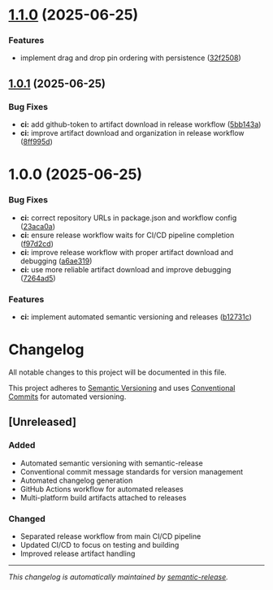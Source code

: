 # [1.1.0](https://github.com/fullofcaffeine/EspressoBar/compare/v1.0.1...v1.1.0) (2025-06-25)


### Features

* implement drag and drop pin ordering with persistence ([32f2508](https://github.com/fullofcaffeine/EspressoBar/commit/32f2508daeec4b6aac7b113e80b8c31455a1717f))

## [1.0.1](https://github.com/fullofcaffeine/EspressoBar/compare/v1.0.0...v1.0.1) (2025-06-25)


### Bug Fixes

* **ci:** add github-token to artifact download in release workflow ([5bb143a](https://github.com/fullofcaffeine/EspressoBar/commit/5bb143a30a2976872bbe04336ff19102c280c880))
* **ci:** improve artifact download and organization in release workflow ([8ff995d](https://github.com/fullofcaffeine/EspressoBar/commit/8ff995ddb9489b60e63707e854636b0e3ee6a59d))

# 1.0.0 (2025-06-25)


### Bug Fixes

* **ci:** correct repository URLs in package.json and workflow config ([23aca0a](https://github.com/fullofcaffeine/EspressoBar/commit/23aca0ac91f4de96282e452e4d814836d45b3c1f))
* **ci:** ensure release workflow waits for CI/CD pipeline completion ([f97d2cd](https://github.com/fullofcaffeine/EspressoBar/commit/f97d2cd4eb20ab76140f5952750c9614000b464e))
* **ci:** improve release workflow with proper artifact download and debugging ([a6ae319](https://github.com/fullofcaffeine/EspressoBar/commit/a6ae319c494af2b8ed4a78aa557e19af9366ddab))
* **ci:** use more reliable artifact download and improve debugging ([7264ad5](https://github.com/fullofcaffeine/EspressoBar/commit/7264ad59df29244a33b0ddc829458b9bcc23066b))


### Features

* **ci:** implement automated semantic versioning and releases ([b12731c](https://github.com/fullofcaffeine/EspressoBar/commit/b12731c8f8c868d2260f086da35bde8444836060))

# Changelog

All notable changes to this project will be documented in this file.

This project adheres to [Semantic Versioning](https://semver.org/spec/v2.0.0.html) and uses [Conventional Commits](https://conventionalcommits.org/) for automated versioning.

## [Unreleased]

### Added
- Automated semantic versioning with semantic-release
- Conventional commit message standards for version management
- Automated changelog generation
- GitHub Actions workflow for automated releases
- Multi-platform build artifacts attached to releases

### Changed
- Separated release workflow from main CI/CD pipeline
- Updated CI/CD to focus on testing and building
- Improved release artifact handling

---

*This changelog is automatically maintained by [semantic-release](https://github.com/semantic-release/semantic-release).*
